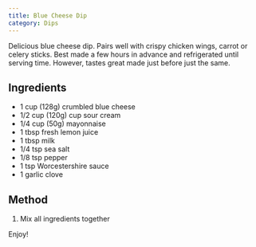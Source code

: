 ```yaml
---
title: Blue Cheese Dip
category: Dips
---
```


Delicious blue cheese dip. Pairs well with crispy chicken wings, carrot or
celery sticks. Best made a few hours in advance and refrigerated until serving
time. However, tastes great made just before just the same.

## Ingredients

- 1 cup (128g) crumbled blue cheese
- 1/2 cup (120g) cup sour cream
- 1/4 cup (50g) mayonnaise
- 1 tbsp fresh lemon juice
- 1 tbsp milk
- 1/4 tsp sea salt
- 1/8 tsp pepper
- 1 tsp Worcestershire sauce
- 1 garlic clove

## Method

1. Mix all ingredients together

Enjoy!
